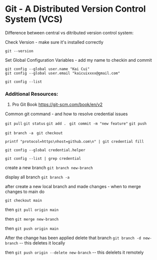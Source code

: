 # Git - A Distributed Version Control System (VCS)

Difference between central vs ditributed version control system: 


Check Version - make sure it's installed correctly

```
git --version
```

Set Global Configuration Variables - add my name to checkin and commit 
```
git config --global user.name "Kai Cui"
git config --global user.email "kaicuixxxx@gmail.com"

git config --list
```



### Additional Resources: 
1. Pro Git Book https://git-scm.com/book/en/v2



Common git command - and how to resolve credential issues 

`git pull`
`git status`
`git add . `
`git commit -m "new feature"`
`git push `

`git branch -a `
`git checkout `

`printf "protocol=https\nhost=github.com\n" | git credential fill`

`git config --global credential.helper`

`git config --list | grep credential`

create a new branch 
`git branch new-branch` 

display all branch 
`git branch -a` 

after create a new local branch and made changes - when to merge changes to main do 

`git checkout main` 

then 
`git pull origin main`

then 
`git merge new-branch` 

then 
`git push origin main` 

After the change has been applied delete that branch 
`git branch -d new-branch` -- this deletes it locally 

then 
`git push origin --delete new-branch` -- this delelets it remotely 


